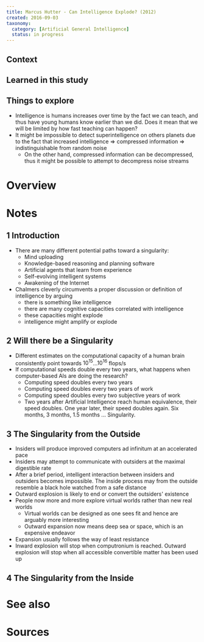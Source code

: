 ```yaml
---
title: Marcus Hutter - Can Intelligence Explode? (2012)
created: 2016-09-03
taxonomy:
  category: [Artificial General Intelligence]
  status: in progress
---
```


## Context

## Learned in this study

## Things to explore
* Intelligence is humans increases over time by the fact we can teach, and thus have young humans know earlier than we did. Does it mean that we will be limited by how fast teaching can happen?
* It might be impossible to detect superintelligence on others planets due to the fact that increased intelligence => compressed information => indistinguishable from random noise
	* On the other hand, compressed information can be decompressed, thus it might be possible to attempt to decompress noise streams

# Overview

# Notes
## 1 Introduction
* There are many different potential paths toward a singularity:
	* Mind uploading
	* Knowledge-based reasoning and planning software
	* Artificial agents that learn from experience
	* Self-evolving intelligent systems
	* Awakening of the Internet
* Chalmers cleverly circumvents a proper discussion or definition of intelligence by arguing
	* there is something like intelligence
	* there are many cognitive capacities correlated with intelligence
	* these capacities might explode
	* intelligence might amplify or explode

## 2 Will there be a Singularity
* Different estimates on the computational capacity of a human brain consistently point towards $10^{15}$...$10^{16}$ flops/s
* If computational speeds double every two years, what happens when computer-based AIs are doing the research?
	* Computing speed doubles every two years
	* Computing speed doubles every two years of work
	* Computing speed doubles every two subjective years of work
	* Two years after Artificial Intelligence reach human equivalence, their speed doubles. One year later, their speed doubles again. Six months, 3 months, 1.5 months ... Singularity.

## 3 The Singularity from the Outside
* Insiders will produce improved computers ad infinitum at an accelerated pace
* Insiders may attempt to communicate with outsiders at the maximal digestible rate
* After a brief period, intelligent interaction between insiders and outsiders becomes impossible. The inside process may from the outside resemble a black hole watched from a safe distance
* Outward explosion is likely to end or convert the outsiders' existence
* People now more and more explore virtual worlds rather than new real worlds
	* Virtual worlds can be designed as one sees fit and hence are arguably more interesting
	* Outward expansion now means deep sea or space, which is an expensive endeavor
* Expansion usually follows the way of least resistance
* Inward explosion will stop when computronium is reached. Outward explosion will stop when all accessible convertible matter has been used up

## 4 The Singularity from the Inside

# See also

# Sources
